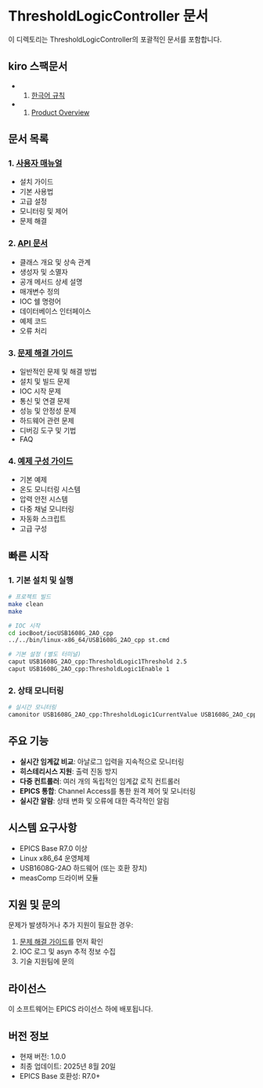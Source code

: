# ThresholdLogicController 문서

이 디렉토리는 ThresholdLogicController의 포괄적인 문서를 포함합니다.


## kiro 스팩문서

- 1. [한극어 규칙](../.kiro/steering/korean-language.md)
- 1. [Product Overview](../.kiro/steering/product.md)



## 문서 목록

### 1. [사용자 매뉴얼](ThresholdLogicController_User_Manual.md)
- 설치 가이드
- 기본 사용법
- 고급 설정
- 모니터링 및 제어
- 문제 해결

### 2. [API 문서](ThresholdLogicController_API_Documentation.md)
- 클래스 개요 및 상속 관계
- 생성자 및 소멸자
- 공개 메서드 상세 설명
- 매개변수 정의
- IOC 쉘 명령어
- 데이터베이스 인터페이스
- 예제 코드
- 오류 처리

### 3. [문제 해결 가이드](ThresholdLogicController_Troubleshooting_Guide.md)
- 일반적인 문제 및 해결 방법
- 설치 및 빌드 문제
- IOC 시작 문제
- 통신 및 연결 문제
- 성능 및 안정성 문제
- 하드웨어 관련 문제
- 디버깅 도구 및 기법
- FAQ

### 4. [예제 구성 가이드](ThresholdLogicController_Examples.md)
- 기본 예제
- 온도 모니터링 시스템
- 압력 안전 시스템
- 다중 채널 모니터링
- 자동화 스크립트
- 고급 구성

## 빠른 시작

### 1. 기본 설치 및 실행
```bash
# 프로젝트 빌드
make clean
make

# IOC 시작
cd iocBoot/iocUSB1608G_2AO_cpp
../../bin/linux-x86_64/USB1608G_2AO_cpp st.cmd

# 기본 설정 (별도 터미널)
caput USB1608G_2AO_cpp:ThresholdLogic1Threshold 2.5
caput USB1608G_2AO_cpp:ThresholdLogic1Enable 1
```

### 2. 상태 모니터링
```bash
# 실시간 모니터링
camonitor USB1608G_2AO_cpp:ThresholdLogic1CurrentValue USB1608G_2AO_cpp:ThresholdLogic1OutputState
```

## 주요 기능

- **실시간 임계값 비교**: 아날로그 입력을 지속적으로 모니터링
- **히스테리시스 지원**: 출력 진동 방지
- **다중 컨트롤러**: 여러 개의 독립적인 임계값 로직 컨트롤러
- **EPICS 통합**: Channel Access를 통한 원격 제어 및 모니터링
- **실시간 알람**: 상태 변화 및 오류에 대한 즉각적인 알림

## 시스템 요구사항

- EPICS Base R7.0 이상
- Linux x86_64 운영체제
- USB1608G-2AO 하드웨어 (또는 호환 장치)
- measComp 드라이버 모듈

## 지원 및 문의

문제가 발생하거나 추가 지원이 필요한 경우:

1. [문제 해결 가이드](ThresholdLogicController_Troubleshooting_Guide.md)를 먼저 확인
2. IOC 로그 및 asyn 추적 정보 수집
3. 기술 지원팀에 문의

## 라이선스

이 소프트웨어는 EPICS 라이선스 하에 배포됩니다.

## 버전 정보

- 현재 버전: 1.0.0
- 최종 업데이트: 2025년 8월 20일
- EPICS Base 호환성: R7.0+
